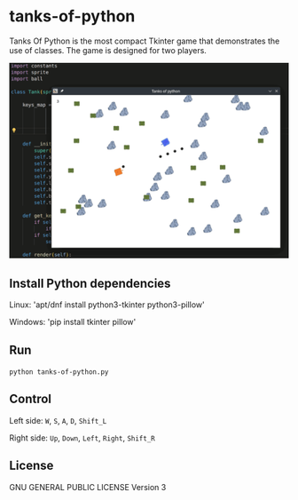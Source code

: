 # tanks-of-python

Tanks Of Python is the most compact Tkinter game that demonstrates the use of classes. The game is designed for two players.

![screenshot](https://github.com/skosachiov/tanks-of-python/blob/main/screenshot.png)

## Install Python dependencies

Linux:
    'apt/dnf install python3-tkinter python3-pillow'

Windows:
    'pip install tkinter pillow'

## Run

`python tanks-of-python.py`

## Control

Left side: `W`, `S`, `A`, `D`, `Shift_L`

Right side: `Up`, `Down`, `Left`, `Right`, `Shift_R`

## License

GNU GENERAL PUBLIC LICENSE Version 3
